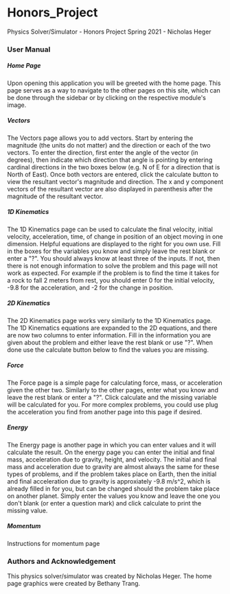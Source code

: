 # Honors_Project
Physics Solver/Simulator - Honors Project Spring 2021 - Nicholas Heger

### User Manual
##### Home Page
Upon opening this application you will be greeted with the home page. This page serves as a way to navigate to the other pages on this site, which can be done through the sidebar or by clicking on the respective module's image.

##### Vectors
The Vectors page allows you to add vectors. Start by entering the magnitude (the units do not matter) and the direction or each of the two vectors. To enter the direction, first enter the angle of the vector (in degrees), then indicate which direction that angle is pointing by entering cardinal directions in the two boxes below (e.g. N of E for a direction that is North of East). Once both vectors are entered, click the calculate button to view the resultant vector's magnitude and direction. The x and y component vectors of the resultant vector are also displayed in parenthesis after the magnitude of the resultant vector.

##### 1D Kinematics
The 1D Kinematics page can be used to calculate the final velocity, initial velocity, acceleration, time, of change in position of an object moving in one dimension. Helpful equations are displayed to the right for you own use. Fill in the boxes for the variables you know and simply leave the rest blank or enter a "?". You should always know at least three of the inputs. If not, then there is not enough information to solve the problem and this page will not work as expected. For example if the problem is to find the time it takes for a rock to fall 2 meters from rest, you should enter 0 for the initial velocity, -9.8 for the acceleration, and -2 for the change in position.

##### 2D Kinematics
The 2D Kinematics page works very similarly to the 1D Kinematics page. The 1D Kinematics equations are expanded to the 2D equations, and there are now two columns to enter information. Fill in the information you are given about the problem and either leave the rest blank or use "?". When done use the calculate button below to find the values you are missing.

##### Force
The Force page is a simple page for calculating force, mass, or acceleration given the other two. Similarly to the other pages, enter what you know and leave the rest blank or enter a "?". Click calculate and the missing variable will be calculated for you. For more complex problems, you could use plug the acceleration you find from another page into this page if desired.

##### Energy
The Energy page is another page in which you can enter values and it will calculate the result. On the energy page you can enter the initial and final mass, acceleration due to gravity, height, and velocity. The initial and final mass and acceleration due to gravity are almost always the same for these types of problems, and if the problem takes place on Earth, then the initial and final acceleration due to gravity is approxiately -9.8 m/s^2, which is already filled in for you, but can be changed should the problem take place on another planet. Simply enter the values you know and leave the one you don't blank (or enter a question mark) and click calculate to print the missing value.

##### Momentum
Instructions for momentum page

### Authors and Acknowledgement
This physics solver/simulator was created by Nicholas Heger. The home page graphics were created by Bethany Trang.
